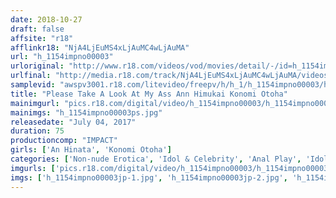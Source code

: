 ```yaml
---
date: 2018-10-27
draft: false
affsite: "r18"
afflinkr18: "NjA4LjEuMS4xLjAuMC4wLjAuMA"
url: "h_1154impno00003"
urloriginal: "http://www.r18.com/videos/vod/movies/detail/-/id=h_1154impno00003"
urlfinal: "http://media.r18.com/track/NjA4LjEuMS4xLjAuMC4wLjAuMA/videos/vod/movies/detail/-/id=h_1154impno00003"
samplevid: "awspv3001.r18.com/litevideo/freepv/h/h_1/h_1154impno00003/h_1154impno00003_dmb_w.mp4"
title: "Please Take A Look At My Ass Ann Himukai Konomi Otoha"
mainimgurl: "pics.r18.com/digital/video/h_1154impno00003/h_1154impno00003ps.jpg"
mainimgs: "h_1154impno00003ps.jpg"
releasedate: "July 04, 2017"
duration: 75
productioncomp: "IMPACT"
girls: ['An Hinata', 'Konomi Otoha']
categories: ['Non-nude Erotica', 'Idol & Celebrity', 'Anal Play', 'Idol Video', 'Hi-Def']
imgurls: ['pics.r18.com/digital/video/h_1154impno00003/h_1154impno00003jp-1.jpg', 'pics.r18.com/digital/video/h_1154impno00003/h_1154impno00003jp-2.jpg', 'pics.r18.com/digital/video/h_1154impno00003/h_1154impno00003jp-3.jpg', 'pics.r18.com/digital/video/h_1154impno00003/h_1154impno00003jp-4.jpg', 'pics.r18.com/digital/video/h_1154impno00003/h_1154impno00003jp-5.jpg', 'pics.r18.com/digital/video/h_1154impno00003/h_1154impno00003jp-6.jpg', 'pics.r18.com/digital/video/h_1154impno00003/h_1154impno00003jp-7.jpg', 'pics.r18.com/digital/video/h_1154impno00003/h_1154impno00003jp-8.jpg', 'pics.r18.com/digital/video/h_1154impno00003/h_1154impno00003jp-9.jpg', 'pics.r18.com/digital/video/h_1154impno00003/h_1154impno00003jp-10.jpg', 'pics.r18.com/digital/video/h_1154impno00003/h_1154impno00003jp-11.jpg', 'pics.r18.com/digital/video/h_1154impno00003/h_1154impno00003jp-12.jpg', 'pics.r18.com/digital/video/h_1154impno00003/h_1154impno00003jp-13.jpg', 'pics.r18.com/digital/video/h_1154impno00003/h_1154impno00003jp-14.jpg', 'pics.r18.com/digital/video/h_1154impno00003/h_1154impno00003jp-15.jpg', 'pics.r18.com/digital/video/h_1154impno00003/h_1154impno00003jp-16.jpg', 'pics.r18.com/digital/video/h_1154impno00003/h_1154impno00003jp-17.jpg', 'pics.r18.com/digital/video/h_1154impno00003/h_1154impno00003jp-18.jpg', 'pics.r18.com/digital/video/h_1154impno00003/h_1154impno00003jp-19.jpg', 'pics.r18.com/digital/video/h_1154impno00003/h_1154impno00003jp-20.jpg']
imgs: ['h_1154impno00003jp-1.jpg', 'h_1154impno00003jp-2.jpg', 'h_1154impno00003jp-3.jpg', 'h_1154impno00003jp-4.jpg', 'h_1154impno00003jp-5.jpg', 'h_1154impno00003jp-6.jpg', 'h_1154impno00003jp-7.jpg', 'h_1154impno00003jp-8.jpg', 'h_1154impno00003jp-9.jpg', 'h_1154impno00003jp-10.jpg', 'h_1154impno00003jp-11.jpg', 'h_1154impno00003jp-12.jpg', 'h_1154impno00003jp-13.jpg', 'h_1154impno00003jp-14.jpg', 'h_1154impno00003jp-15.jpg', 'h_1154impno00003jp-16.jpg', 'h_1154impno00003jp-17.jpg', 'h_1154impno00003jp-18.jpg', 'h_1154impno00003jp-19.jpg', 'h_1154impno00003jp-20.jpg']
---
```

